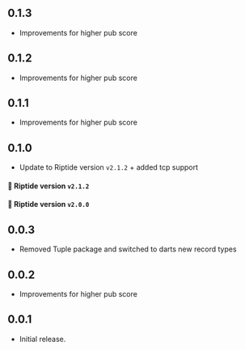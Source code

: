 ## 0.1.3

* Improvements for higher pub score

## 0.1.2

* Improvements for higher pub score

## 0.1.1

* Improvements for higher pub score

## 0.1.0

* Update to Riptide version ```v2.1.2``` + added tcp support

#### :arrow_up_small: Riptide version ```v2.1.2```

#### :arrow_down_small: Riptide version ```v2.0.0```

## 0.0.3

* Removed Tuple package and switched to darts new record types

## 0.0.2

* Improvements for higher pub score

## 0.0.1

* Initial release.
